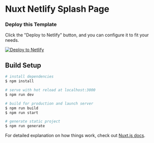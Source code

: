 # Nuxt Netlify Splash Page

### Deploy this Template

Click the "Deploy to Netlify" button, and you can configure it to fit your needs.

[![Deploy to Netlify](https://www.netlify.com/img/deploy/button.svg)](https://app.netlify.com/start/deploy?repository=https://github.com/relaydesignco/mwdw-splash-page)

## Build Setup

```bash
# install dependencies
$ npm install

# serve with hot reload at localhost:3000
$ npm run dev

# build for production and launch server
$ npm run build
$ npm run start

# generate static project
$ npm run generate
```

For detailed explanation on how things work, check out [Nuxt.js docs](https://nuxtjs.org).

